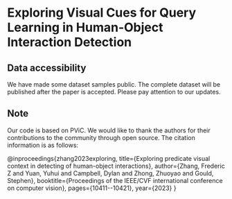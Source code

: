 # Exploring Visual Cues for Query Learning in Human-Object Interaction Detection

## Data accessibility
We have made some dataset samples public. The complete dataset will be published after the paper is accepted. Please pay attention to our updates.

## Note
Our code is based on PViC. We would like to thank the authors for their contributions to the community through open source. The citation information is as follows:

@inproceedings{zhang2023exploring,
title={Exploring predicate visual context in detecting of human-object interactions},
author={Zhang, Frederic Z and Yuan, Yuhui and Campbell, Dylan and Zhong, Zhuoyao and Gould, Stephen},
booktitle={Proceedings of the IEEE/CVF international conference on computer vision},
pages={10411--10421},
year={2023}
}
